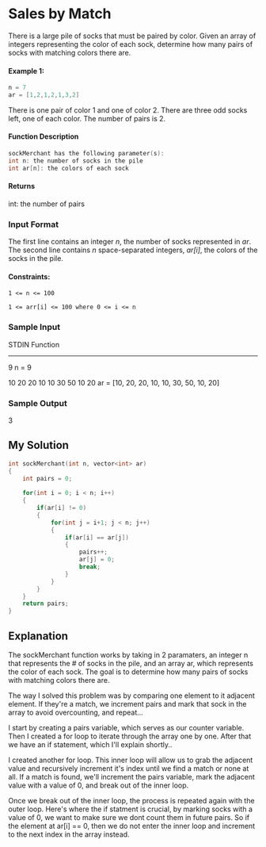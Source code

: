 # Sales by Match

There is a large pile of socks that must be paired by color. Given an array of integers representing the color of each sock, determine how many pairs of socks with matching colors there are.

#### Example 1:

```c++
n = 7
ar = [1,2,1,2,1,3,2]
```
There is one pair of color 1 and one of color 2. There are three odd socks left, one of each color. The number of pairs is 2.


#### Function Description

```c++
sockMerchant has the following parameter(s):
int n: the number of socks in the pile
int ar[n]: the colors of each sock
```

#### Returns
int: the number of pairs


### Input Format
The first line contains an integer *n*, the number of socks represented in *ar*.
The second line contains *n* space-separated integers, *ar[i]*, the colors of the socks in the pile.

#### Constraints:
`1 <= n <= 100`

`1 <= arr[i] <= 100 where 0 <= i <= n`


### Sample Input
STDIN                       Function
-----                       --------
9                           n = 9

10 20 20 10 10 30 50 10 20  ar = [10, 20, 20, 10, 10, 30, 50, 10, 20]

### Sample Output
3

## My Solution

```c++
int sockMerchant(int n, vector<int> ar)
{
    int pairs = 0;
    
    for(int i = 0; i < n; i++)
    {
        if(ar[i] != 0)
        {
            for(int j = i+1; j < n; j++)
            {
                if(ar[i] == ar[j])
                {
                    pairs++;
                    ar[j] = 0;
                    break;
                }
            }
        }
    }
    return pairs;
}
```

## Explanation

The sockMerchant function works by taking in 2 paramaters, an integer n that represents the # of socks in the pile, and an array ar, which represents the color of each sock. The goal is to  determine how many pairs of socks with matching colors there are.

The way I solved this problem was by comparing one element to it adjacent element.
If they're a match, we increment pairs and mark that sock in the array to avoid overcounting, and repeat...

I start by creating a pairs variable, which serves as our counter variable.
Then I created a for loop to iterate through the array one by one. After that we have an if statement, which I'll explain shortly..

I created another for loop. This inner loop will allow us to grab the adjacent value and recursively increment it's index until we find a match or none at all. If a match is found, we'll increment the pairs variable, mark the adjacent value with a value of 0, and break out of the inner loop.

Once we break out of the inner loop, the process is repeated again with the outer loop.
Here's where the if statment is crucial, by marking socks with a value of 0, we want to make sure we dont count them in future pairs. So if the element at ar[i] == 0, then we do not enter the inner loop and increment to the next index in the array instead.